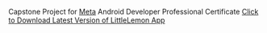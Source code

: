 Capstone Project for [Meta](https://github.com/facebook) Android Developer Professional Certificate
[Click to Download Latest Version of LittleLemon App](https://github.com/nilayg26/SangeetNow/releases/download/v1.0.2/SangeetNow-v102.apk)
